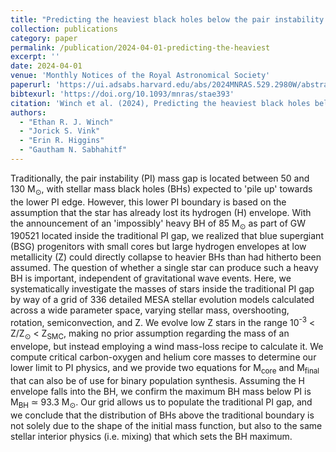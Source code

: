 ```yaml
---
title: "Predicting the heaviest black holes below the pair instability gap"
collection: publications
category: paper
permalink: /publication/2024-04-01-predicting-the-heaviest
excerpt: ''
date: 2024-04-01
venue: 'Monthly Notices of the Royal Astronomical Society'
paperurl: 'https://ui.adsabs.harvard.edu/abs/2024MNRAS.529.2980W/abstract'
bibtexurl: 'https://doi.org/10.1093/mnras/stae393'
citation: 'Winch et al. (2024), Predicting the heaviest black holes below the pair instability gap, MNRAS'
authors:
  - "Ethan R. J. Winch"
  - "Jorick S. Vink"
  - "Erin R. Higgins"
  - "Gautham N. Sabhahitf"
---
```

Traditionally, the pair instability (PI) mass gap is located between 50 and 130 M<SUB>⊙</SUB>, with stellar mass black holes (BHs) expected to 'pile up' towards the lower PI edge. However, this lower PI boundary is based on the assumption that the star has already lost its hydrogen (H) envelope. With the announcement of an 'impossibly' heavy BH of 85 M<SUB>⊙</SUB> as part of GW 190521 located inside the traditional PI gap, we realized that blue supergiant (BSG) progenitors with small cores but large hydrogen envelopes at low metallicity (Z) could directly collapse to heavier BHs than had hitherto been assumed. The question of whether a single star can produce such a heavy BH is important, independent of gravitational wave events. Here, we systematically investigate the masses of stars inside the traditional PI gap by way of a grid of 336 detailed MESA stellar evolution models calculated across a wide parameter space, varying stellar mass, overshooting, rotation, semiconvection, and Z. We evolve low Z stars in the range 10<SUP>-3</SUP> &lt; Z/Z<SUB>⊙</SUB> &lt; Z<SUB>SMC</SUB>, making no prior assumption regarding the mass of an envelope, but instead employing a wind mass-loss recipe to calculate it. We compute critical carbon-oxygen and helium core masses to determine our lower limit to PI physics, and we provide two equations for M<SUB>core</SUB> and M<SUB>final</SUB> that can also be of use for binary population synthesis. Assuming the H envelope falls into the BH, we confirm the maximum BH mass below PI is M<SUB>BH</SUB> ≃ 93.3 M<SUB>⊙</SUB>. Our grid allows us to populate the traditional PI gap, and we conclude that the distribution of BHs above the traditional boundary is not solely due to the shape of the initial mass function, but also to the same stellar interior physics (i.e. mixing) that which sets the BH maximum.
